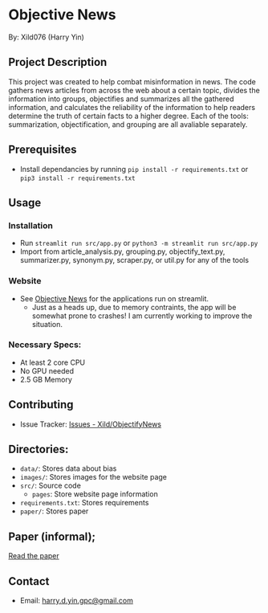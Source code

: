 # Objective News
By: Xild076 (Harry Yin)

## Project Description
This project was created to help combat misinformation in news. The code gathers news articles from across the web about a certain topic, divides the information into groups, objectifies and summarizes all the gathered information, and calculates the reliability of the information to help readers determine the truth of certain facts to a higher degree. Each of the tools: summarization, objectification, and grouping are all avaliable separately.

## Prerequisites
- Install dependancies by running `pip install -r requirements.txt` or `pip3 install -r requirements.txt`

## Usage
### Installation
- Run `streamlit run src/app.py` or `python3 -m streamlit run src/app.py`
- Import from article_analysis.py, grouping.py, objectify_text.py, summarizer.py, synonym.py, scraper.py, or util.py for any of the tools
### Website
- See [Objective News](https://objectivenews.streamlit.app/) for the applications run on streamlit.
    - Just as a heads up, due to memory contraints, the app will be somewhat prone to crashes! I am currently working to improve the situation.
### Necessary Specs:
- At least 2 core CPU
- No GPU needed
- 2.5 GB Memory

## Contributing
- Issue Tracker: [Issues - Xild/ObjectifyNews](https://github.com/Xild076/ObjectiveNews/issues)

## Directories:
- `data/`: Stores data about bias
- `images/`: Stores images for the website page
- `src/`: Source code
    - `pages`: Store website page information
- `requirements.txt`: Stores requirements
- `paper/`: Stores paper

## Paper (informal);
[Read the paper](./paper/paper.md)

## Contact
- Email: harry.d.yin.gpc@gmail.com
